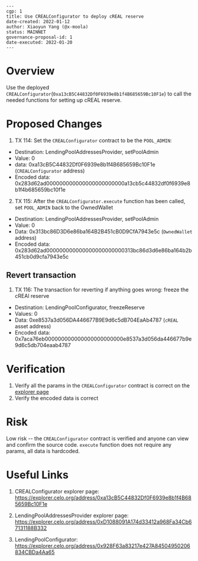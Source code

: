 ```
---
cgp: 1
title: Use CREALConfigurator to deploy cREAL reserve
date-created: 2022-01-12
author: Xiaoyun Yang (@x-moola)
status: MAINNET
governance-proposal-id: 1
date-executed: 2022-01-20
---
```
# Overview
Use the deployed `CREALConfigurator`(`0xa13cB5C44832Df0F6939e8b1f4B685659Bc10F1e`) to call the needed functions for setting up cREAL reserve.

# Proposed Changes
1. TX 114: Set the `CREALConfigurator` contract to be the `POOL_ADMIN`:
- Destination: LendingPoolAddressesProvider, setPoolAdmin
- Value: 0
- data: 0xa13cB5C44832Df0F6939e8b1f4B685659Bc10F1e (`CREALConfigurator` address)
- Encoded data: 0x283d62ad000000000000000000000000a13cb5c44832df0f6939e8b1f4b685659bc10f1e 

2. TX 115: After the `CREALConfigurator.execute` function has been called, set `POOL_ADMIN` back to the OwnedWallet
- Destination: LendingPoolAddressesProvider, setPoolAdmin
- Value: 0
- Data:  0x313bc86D3D6e86ba164B2B451cB0D9CfA7943e5c (`OwnedWallet` address)
- Encoded data: 0x283d62ad000000000000000000000000313bc86d3d6e86ba164b2b451cb0d9cfa7943e5c 

## Revert transaction
1. TX 116: The transaction for reverting if anything goes wrong: freeze the cREAl reserve
- Destination: LendingPoolConfigurator, freezeReserve
- Values: 0
- Data: 0xe8537a3d056DA446677B9E9d6c5dB704EaAb4787 (`cREAL` asset address)
- Encoded data: 0x7aca76eb000000000000000000000000e8537a3d056da446677b9e9d6c5db704eaab4787 

# Verification
1. Verify all the params in the `CREALConfigurator` contract is correct on the [explorer page](https://explorer.celo.org/address/0xa13cB5C44832Df0F6939e8b1f4B685659Bc10F1e/contracts)
2. Verify the encoded data is correct

# Risk
Low risk -- the `CREALConfigurator` contract is verified and anyone can view and confirm the source code. `execute` function does not require any params, all data is hardcoded.

# Useful Links
1. CREALConfigurator explorer page: 
https://explorer.celo.org/address/0xa13cB5C44832Df0F6939e8b1f4B685659Bc10F1e

2. LendingPoolAddressesProvider explorer page:
https://explorer.celo.org/address/0xD1088091A174d33412a968Fa34Cb67131188B332

3. LendingPoolConfigurator: 
https://explorer.celo.org/address/0x928F63a83217e427A84504950206834CBDa4Aa65
   